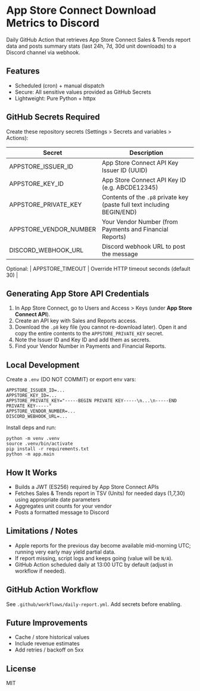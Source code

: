 # App Store Connect Download Metrics to Discord

Daily GitHub Action that retrieves App Store Connect Sales & Trends report data and posts summary stats (last 24h, 7d, 30d unit downloads) to a Discord channel via webhook.

## Features
- Scheduled (cron) + manual dispatch
- Secure: All sensitive values provided as GitHub Secrets
- Lightweight: Pure Python + httpx

## GitHub Secrets Required
Create these repository secrets (Settings > Secrets and variables > Actions):

| Secret | Description |
| ------ | ----------- |
| APPSTORE_ISSUER_ID | App Store Connect API Key Issuer ID (UUID) |
| APPSTORE_KEY_ID | App Store Connect API Key ID (e.g. ABCDE12345) |
| APPSTORE_PRIVATE_KEY | Contents of the `.p8` private key (paste full text including BEGIN/END) |
| APPSTORE_VENDOR_NUMBER | Your Vendor Number (from Payments and Financial Reports) |
| DISCORD_WEBHOOK_URL | Discord webhook URL to post the message |

Optional:
| APPSTORE_TIMEOUT | Override HTTP timeout seconds (default 30) |

## Generating App Store API Credentials
1. In App Store Connect, go to Users and Access > Keys (under **App Store Connect API**).
2. Create an API key with Sales and Reports access.
3. Download the `.p8` key file (you cannot re-download later). Open it and copy the entire contents to the `APPSTORE_PRIVATE_KEY` secret.
4. Note the Issuer ID and Key ID and add them as secrets.
5. Find your Vendor Number in Payments and Financial Reports.

## Local Development
Create a `.env` (DO NOT COMMIT) or export env vars:
```
APPSTORE_ISSUER_ID=...
APPSTORE_KEY_ID=...
APPSTORE_PRIVATE_KEY="-----BEGIN PRIVATE KEY-----\n...\n-----END PRIVATE KEY-----"
APPSTORE_VENDOR_NUMBER=...
DISCORD_WEBHOOK_URL=...
```
Install deps and run:
```
python -m venv .venv
source .venv/bin/activate
pip install -r requirements.txt
python -m app.main
```

## How It Works
- Builds a JWT (ES256) required by App Store Connect APIs
- Fetches Sales & Trends report in TSV (Units) for needed days (1,7,30) using appropriate date parameters
- Aggregates unit counts for your vendor
- Posts a formatted message to Discord

## Limitations / Notes
- Apple reports for the previous day become available mid-morning UTC; running very early may yield partial data.
- If report missing, script logs and keeps going (value will be `N/A`).
- GitHub Action scheduled daily at 13:00 UTC by default (adjust in workflow if needed).

## GitHub Action Workflow
See `.github/workflows/daily-report.yml`. Add secrets before enabling.

## Future Improvements
- Cache / store historical values
- Include revenue estimates
- Add retries / backoff on 5xx

## License
MIT
